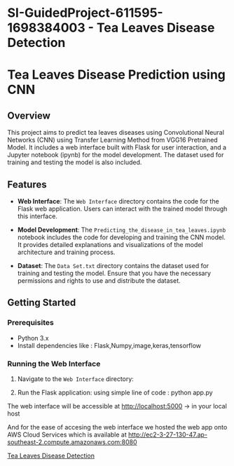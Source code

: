 # SI-GuidedProject-611595-1698384003 - Tea Leaves Disease Detection

# Tea Leaves Disease Prediction using CNN

## Overview

This project aims to predict tea leaves diseases using Convolutional Neural Networks (CNN) using Transfer Learning Method from VGG16 Pretrained Model. It includes a web interface built with Flask for user interaction, and a Jupyter notebook (ipynb) for the model development. The dataset used for training and testing the model is also included.

## Features

- **Web Interface**: The `Web Interface` directory contains the code for the Flask web application. Users can interact with the trained model through this interface.

- **Model Development**: The `Predicting_the_disease_in_tea_leaves.ipynb` notebook includes the code for developing and training the CNN model. It provides detailed explanations and visualizations of the model architecture and training process.

- **Dataset**: The `Data Set.txt` directory contains the dataset used for training and testing the model. Ensure that you have the necessary permissions and rights to use and distribute the dataset.

## Getting Started

### Prerequisites

- Python 3.x
- Install dependencies like : Flask,Numpy,image,keras,tensorflow


### Running the Web Interface

1. Navigate to the `Web Interface` directory:

2. Run the Flask application: using simple line of code : python app.py

The web interface will be accessible at [http://localhost:5000](http://localhost:5000) -> in your local host

And for the ease of accesing the web interface we hosted the web app onto AWS Cloud Services which is available at http://ec2-3-27-130-47.ap-southeast-2.compute.amazonaws.com:8080

[Tea Leaves Disease Detection](http://ec2-3-27-130-47.ap-southeast-2.compute.amazonaws.com:8080)




